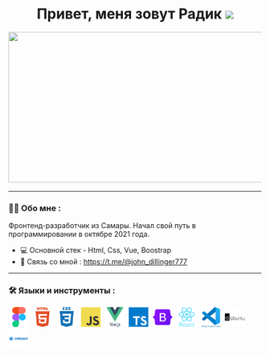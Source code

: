 <h1 align="center">Привет, меня зовут Радик <img src="https://media.giphy.com/media/iDOOSqoC0k3VeT9rd5/giphy.gif" width="100"></h1>

<div align="center">
    <img src="https://media.giphy.com/media/iIqmM5tTjmpOB9mpbn/giphy.gif" width="600" height="300">
</div>  

---

### :man_technologist: Обо мне :
Фронтенд-разработчик из Самары. Начал свой путь в программировании в октябре 2021 года.   
- :computer: Основной стек - Html, Css, Vue, Boostrap
- :calling: Связь со мной : https://t.me/@john_dillinger777

---

### :hammer_and_wrench: Языки и инструменты :  
<img src="https://github.com/devicons/devicon/blob/master/icons/figma/figma-original.svg" width="40" height="40">&nbsp;
<img src="https://github.com/devicons/devicon/blob/master/icons/html5/html5-plain-wordmark.svg" width="40" height="40" >&nbsp;
<img src="https://github.com/devicons/devicon/blob/master/icons/css3/css3-plain-wordmark.svg" width="40" height="40">&nbsp;
<img src="https://github.com/devicons/devicon/blob/master/icons/javascript/javascript-original.svg" width="40" height="40">&nbsp;
<img src="https://github.com/devicons/devicon/blob/master/icons/vuejs/vuejs-original-wordmark.svg" width="40" height="40">&nbsp;
<img src="https://github.com/devicons/devicon/blob/master/icons/typescript/typescript-original.svg" width="40" height="40">&nbsp;
<img src="https://github.com/devicons/devicon/blob/master/icons/bootstrap/bootstrap-original.svg" width="40" height="40">&nbsp;
<img src="https://github.com/devicons/devicon/blob/master/icons/react/react-original-wordmark.svg" width="40" height="40">&nbsp;
<img src="https://github.com/devicons/devicon/blob/master/icons/vscode/vscode-original-wordmark.svg" width="40" height="40">&nbsp;
<img src="https://github.com/devicons/devicon/blob/master/icons/ubuntu/ubuntu-plain-wordmark.svg" width="40" height="40">&nbsp;
<img src="https://github.com/devicons/devicon/blob/master/icons/webpack/webpack-original-wordmark.svg" width="40" height="40">&nbsp;







